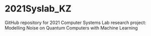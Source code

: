 # 2021Syslab_KZ

GitHub repository for 2021 Computer Systems Lab research project: Modelling Noise on Quantum Computers with Machine Learning
